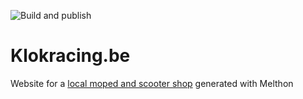 ![Build and publish](https://github.com/JenswBE/melthon-klokracing/workflows/Build%20and%20publish/badge.svg)

# Klokracing.be
Website for a [local moped and scooter shop](https://klokracing.be/) generated with Melthon
